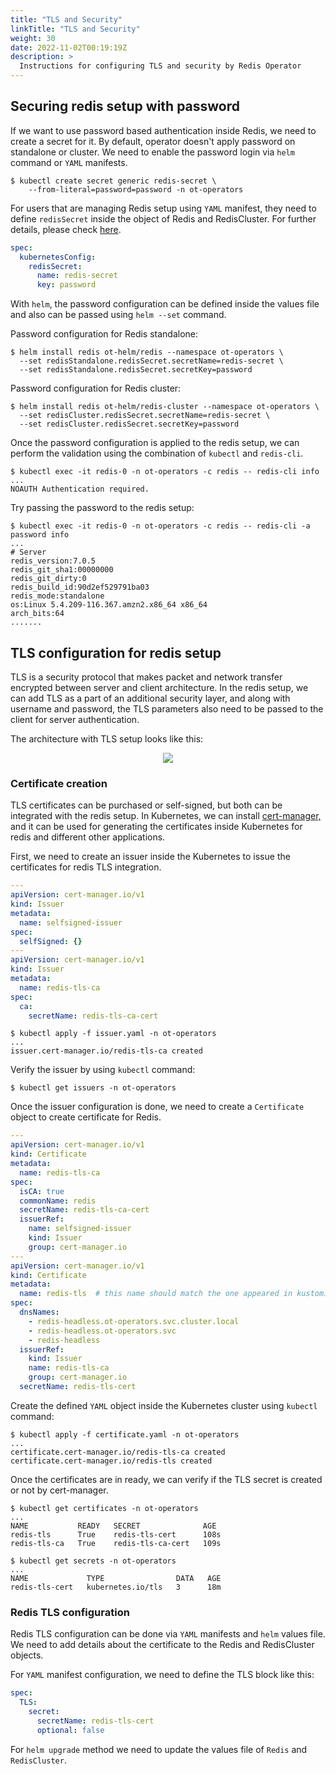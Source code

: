 ```yaml
---
title: "TLS and Security"
linkTitle: "TLS and Security"
weight: 30
date: 2022-11-02T00:19:19Z
description: >
  Instructions for configuring TLS and security by Redis Operator
---
```


## Securing redis setup with password

If we want to use password based authentication inside Redis, we need to create a secret for it. By default, operator doesn't apply password on standalone or cluster. We need to enable the password login via `helm` command or `YAML` manifests.

```shell
$ kubectl create secret generic redis-secret \
    --from-literal=password=password -n ot-operators
```

For users that are managing Redis setup using `YAML` manifest, they need to define `redisSecret` inside the object of Redis and RedisCluster. For further details, please check [here](../../crd-reference/redis-api/#existingpasswordsecret).

```yaml
spec:
  kubernetesConfig:
    redisSecret:
      name: redis-secret
      key: password
```

With `helm`, the password configuration can be defined inside the values file and also can be passed using `helm --set` command.

Password configuration for Redis standalone:

```shell
$ helm install redis ot-helm/redis --namespace ot-operators \
  --set redisStandalone.redisSecret.secretName=redis-secret \
  --set redisStandalone.redisSecret.secretKey=password
```

Password configuration for Redis cluster:

```shell
$ helm install redis ot-helm/redis-cluster --namespace ot-operators \
  --set redisCluster.redisSecret.secretName=redis-secret \
  --set redisCluster.redisSecret.secretKey=password
```

Once the password configuration is applied to the redis setup, we can perform the validation using the combination of `kubectl` and `redis-cli`.

```shell
$ kubectl exec -it redis-0 -n ot-operators -c redis -- redis-cli info
...
NOAUTH Authentication required.
```

Try passing the password to the redis setup:

```shell
$ kubectl exec -it redis-0 -n ot-operators -c redis -- redis-cli -a password info
...
# Server
redis_version:7.0.5
redis_git_sha1:00000000
redis_git_dirty:0
redis_build_id:90d2ef529791ba03
redis_mode:standalone
os:Linux 5.4.209-116.367.amzn2.x86_64 x86_64
arch_bits:64
.......
```

## TLS configuration for redis setup

TLS is a security protocol that makes packet and network transfer encrypted between server and client architecture. In the redis setup, we can add TLS as a part of an additional security layer, and along with username and password, the TLS parameters also need to be passed to the client for server authentication.

The architecture with TLS setup looks like this:

<div align="center">
    <img src="../../static/images/redis-tls.png">
</div>

### Certificate creation

TLS certificates can be purchased or self-signed, but both can be integrated with the redis setup. In Kubernetes, we can install [cert-manager,](https://cert-manager.io/docs/) and it can be used for generating the certificates inside Kubernetes for redis and different other applications.

First, we need to create an issuer inside the Kubernetes to issue the certificates for redis TLS integration.

```yaml
---
apiVersion: cert-manager.io/v1
kind: Issuer
metadata:
  name: selfsigned-issuer
spec:
  selfSigned: {}
---
apiVersion: cert-manager.io/v1
kind: Issuer
metadata:
  name: redis-tls-ca
spec:
  ca:
    secretName: redis-tls-ca-cert
```

```shell
$ kubectl apply -f issuer.yaml -n ot-operators
...
issuer.cert-manager.io/redis-tls-ca created
```

Verify the issuer by using `kubectl` command:

```shell
$ kubectl get issuers -n ot-operators
```

Once the issuer configuration is done, we need to create a `Certificate` object to create certificate for Redis.

```yaml
---
apiVersion: cert-manager.io/v1
kind: Certificate
metadata:
  name: redis-tls-ca
spec:
  isCA: true
  commonName: redis
  secretName: redis-tls-ca-cert
  issuerRef:
    name: selfsigned-issuer
    kind: Issuer
    group: cert-manager.io
---
apiVersion: cert-manager.io/v1
kind: Certificate
metadata:
  name: redis-tls  # this name should match the one appeared in kustomizeconfig.yaml
spec:
  dnsNames:
    - redis-headless.ot-operators.svc.cluster.local
    - redis-headless.ot-operators.svc
    - redis-headless
  issuerRef:
    kind: Issuer
    name: redis-tls-ca
    group: cert-manager.io
  secretName: redis-tls-cert
```

Create the defined `YAML` object inside the Kubernetes cluster using `kubectl` command:

```shell
$ kubectl apply -f certificate.yaml -n ot-operators
...
certificate.cert-manager.io/redis-tls-ca created
certificate.cert-manager.io/redis-tls created
```

Once the certificates are in ready, we can verify if the TLS secret is created or not by cert-manager.

```shell
$ kubectl get certificates -n ot-operators
...
NAME           READY   SECRET              AGE
redis-tls      True    redis-tls-cert      108s
redis-tls-ca   True    redis-tls-ca-cert   109s
```

```shell
$ kubectl get secrets -n ot-operators
...
NAME             TYPE                DATA   AGE
redis-tls-cert   kubernetes.io/tls   3      18m
```

### Redis TLS configuration

Redis TLS configuration can be done via `YAML` manifests and `helm` values file. We need to add details about the certificate to the Redis and RedisCluster objects.

For `YAML` manifest configuration, we need to define the TLS block like this:

```yaml
spec:
  TLS:
    secret:
      secretName: redis-tls-cert
      optional: false
```

For `helm upgrade` method we need to update the values file of `Redis` and `RedisCluster`.
